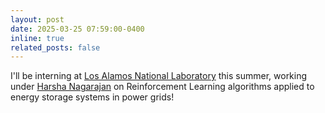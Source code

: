 ```yaml
---
layout: post
date: 2025-03-25 07:59:00-0400
inline: true
related_posts: false
---
```


I'll be interning at [Los Alamos National Laboratory](https://www.lanl.gov)
this summer, working under [Harsha Nagarajan](https://harshangrjn.github.io) on Reinforcement Learning algorithms applied to energy storage systems in power grids!
